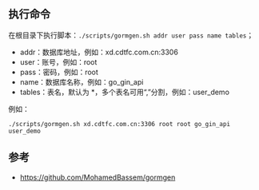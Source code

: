## 执行命令
在根目录下执行脚本：`./scripts/gormgen.sh addr user pass name tables`；
- addr：数据库地址，例如：xd.cdtfc.com.cn:3306
- user：账号，例如：root
- pass：密码，例如：root
- name：数据库名称，例如：go_gin_api
- tables：表名，默认为 *，多个表名可用“,”分割，例如：user_demo

例如：
```
./scripts/gormgen.sh xd.cdtfc.com.cn:3306 root root go_gin_api user_demo
```

## 参考
- https://github.com/MohamedBassem/gormgen